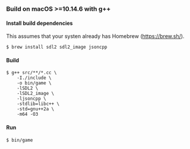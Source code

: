 ### Build on macOS >=10.14.6 with g++

#### Install build dependencies

This assumes that your systen already has Homebrew (https://brew.sh/).

`$ brew install sdl2 sdl2_image jsoncpp`

#### Build

```
$ g++ src/**/*.cc \
    -I./include \
    -o bin/game \
    -lSDL2 \
    -lSDL2_image \
    -ljsoncpp \
    -stdlib=libc++ \
    -std=gnu++2a \
    -m64 -O3
```

#### Run

`$ bin/game`